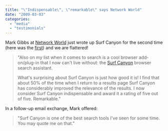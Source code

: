 ```yaml
---
title: "\"Indispensable\", \"remarkable\" says Network World"
date: "2009-03-03"
categories: 
  - "media"
  - "testimonials"
---
```


Mark Gibbs at [Network World](http://www.networkworld.com/columnists/2009/030309-gearhead.html) just wrote up Surf Canyon for the second time (here was the [first](http://blog.surfcanyon.com/2008/10/08/kudos-from-network-world/)) and we are flattered!

> "Also on my list when it comes to search is a cool browser add-on/plug-in that I now can't live without: the [Surf Canyon](http://www.surfcanyon.com) browser search assistant.
> 
> What's surprising about Surf Canyon is just how good it is! I find that about 50% of the time when I return to a results page Surf Canyon has considerably improved the relevance of the results. I now consider Surf Canyon indispensable and award it a rating of five out of five. Remarkable."

In a follow-up email exchange, Mark offered:

> "Surf Canyon is one of the best search tools I've seen for some time. You may quote me on that."
